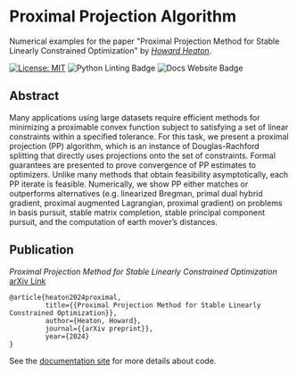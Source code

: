 # Proximal Projection Algorithm
Numerical examples for the paper "Proximal Projection Method for Stable Linearly Constrained Optimization" by [_Howard Heaton_](https://howardheaton.tech).

[![License: MIT](https://img.shields.io/badge/License-MIT-yellow.svg)](https://opensource.org/licenses/MIT) 
![Python Linting Badge](https://github.com/typalacademy/proximal-projection-algorithm/actions/workflows/python-linting.yml/badge.svg)
![Docs Website Badge](https://github.com/typalacademy/proximal-projection-algorithm/actions/workflows/docs-website.yml/badge.svg)

## Abstract

Many applications using large datasets require efficient methods for minimizing a proximable convex function subject to satisfying a set of linear constraints within a specified tolerance. For this task, we present a proximal projection (PP) algorithm, which is an instance of Douglas-Rachford splitting that directly uses projections onto the set of constraints. Formal guarantees are presented to prove convergence of PP estimates to optimizers. Unlike many methods that obtain feasibility asymptotically, each PP iterate is feasible. Numerically, we show PP either matches or outperforms alternatives (e.g. linearized Bregman, primal dual hybrid gradient, proximal augmented Lagrangian, proximal gradient) on problems in basis pursuit, stable matrix completion, stable principal component pursuit, and the computation of earth mover’s distances.

## Publication

_Proximal Projection Method for Stable Linearly Constrained Optimization_ [arXiv Link](https://arxiv.org/abs/2407.16998)
    
    @article{heaton2024proximal,
             title={{Proximal Projection Method for Stable Linearly Constrained Optimization}},
             author={Heaton, Howard},
             journal={{arXiv preprint}},
             year={2024}
    }

See the [documentation site](https://pp.research.typal.academy) for more details about code.

